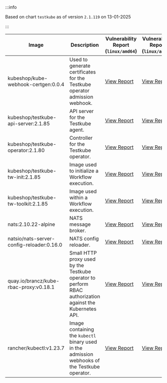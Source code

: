 :::info

Based on chart `testkube` as of version `2.1.119` on 13-01-2025

:::

| Image | Description | Vulnerability Report (`linux/amd64`) | Vulnerability Report (`linux/arm64`) | Docker Image |
|-------|-------------|----------------------------------------|----------------------------------------|--------------|
| kubeshop/kube-webhook-certgen:0.0.4 | Used to generate certificates for the Testkube operator admission webhook. | [View Report](./kube-webhook-certgen-0.0.4_linux_amd64.md) | [View Report](./kube-webhook-certgen-0.0.4_linux_arm64.md) | [View Image](https://hub.docker.com/layers/kubeshop/kube-webhook-certgen/0.0.4/images/sha256-321e434a68754a8449e0b856f0fc5d1f7012933c9ea00a2268b2333ba0e41f3c?context=explore) |
| kubeshop/testkube-api-server:2.1.85 | API server for the Testkube agent. | [View Report](./testkube-api-server-2.1.85_linux_amd64.md) | [View Report](./testkube-api-server-2.1.85_linux_arm64.md) | [View Image](https://hub.docker.com/layers/kubeshop/testkube-api-server/2.1.85/images/sha256-2d4db78c8a7c68905fff78f37d6fe7513bf23eb9b2dba69d081441c0b8fc39db?context=explore) |
| kubeshop/testkube-operator:2.1.80 | Controller for the Testkube operator. | [View Report](./testkube-operator-2.1.80_linux_amd64.md) | [View Report](./testkube-operator-2.1.80_linux_arm64.md) | [View Image](https://hub.docker.com/layers/kubeshop/testkube-operator/2.1.80/images/sha256-230122315dec97912719db0d7084bfda011c7817bb8b906e8b3eae4dab63bda1?context=explore) |
| kubeshop/testkube-tw-init:2.1.85 | Image used to initialize a Workflow execution. | [View Report](./testkube-tw-init-2.1.85_linux_amd64.md) | [View Report](./testkube-tw-init-2.1.85_linux_arm64.md) | [View Image](https://hub.docker.com/layers/kubeshop/testkube-tw-init/2.1.85/images/sha256-05c8f552b41ad6a67541dab7956f0197745249cc262798c567f379004f772a2f?context=explore) |
| kubeshop/testkube-tw-toolkit:2.1.85 | Image used within a Workflow execution. | [View Report](./testkube-tw-toolkit-2.1.85_linux_amd64.md) | [View Report](./testkube-tw-toolkit-2.1.85_linux_arm64.md) | [View Image](https://hub.docker.com/layers/kubeshop/testkube-tw-toolkit/2.1.85/images/sha256-61e4b25907c4b74d0f93d5a413df9143c61026184bbd305b9cf286ca64f97d02?context=explore) |
| nats:2.10.22-alpine | NATS message broker. | [View Report](./nats-2.10.22-alpine_linux_amd64.md) | [View Report](./nats-2.10.22-alpine_linux_arm64.md) | [View Image](https://hub.docker.com/layers/library/nats/2.10.22-alpine/images/sha256-aa536352f09b109b909e8bfbf9859a40601481bb3742ebc7a09cfaf638622407?context=explore) |
| natsio/nats-server-config-reloader:0.16.0 | NATS config reloader. | [View Report](./nats-server-config-reloader-0.16.0_linux_amd64.md) | [View Report](./nats-server-config-reloader-0.16.0_linux_arm64.md) | [View Image](https://hub.docker.com/layers/natsio/nats-server-config-reloader/0.16.0/images/sha256-6e1f185d0f39fdf6032872bd20f1ce134d4e18c923d55f7cf93d40afcf6a8ffe?context=explore) |
| quay.io/brancz/kube-rbac-proxy:v0.18.1 | Small HTTP proxy used by the Testkube operator to perform RBAC authorization against the Kubernetes API. | [View Report](./kube-rbac-proxy-v0.18.1_linux_amd64.md) | [View Report](./kube-rbac-proxy-v0.18.1_linux_arm64.md) | [View Image](https://quay.io/repository/brancz/kube-rbac-proxy?tab=tags) |
| rancher/kubectl:v1.23.7 | Image containing the `kubectl` binary used in the admission webhooks of the Testkube operator. | [View Report](./kubectl-v1.23.7_linux_amd64.md) | [View Report](./kubectl-v1.23.7_linux_arm64.md) | [View Image](https://hub.docker.com/layers/rancher/kubectl/v1.23.7/images/sha256-139cffe27d95d9b3cdeb782a7456cf5eb6a2d18b7a90b85a2c0bde4ff295bae8?context=explore) |
